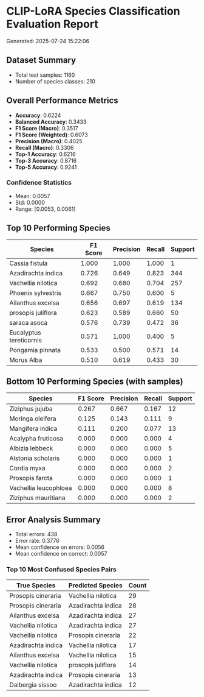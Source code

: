 # CLIP-LoRA Species Classification Evaluation Report

Generated: 2025-07-24 15:22:06

## Dataset Summary
- Total test samples: 1160
- Number of species classes: 210

## Overall Performance Metrics
- **Accuracy**: 0.6224
- **Balanced Accuracy**: 0.3433
- **F1 Score (Macro)**: 0.3517
- **F1 Score (Weighted)**: 0.6073
- **Precision (Macro)**: 0.4025
- **Recall (Macro)**: 0.3306
- **Top-1 Accuracy**: 0.6216
- **Top-3 Accuracy**: 0.8716
- **Top-5 Accuracy**: 0.9241

### Confidence Statistics
- Mean: 0.0057
- Std: 0.0000
- Range: [0.0053, 0.0061]

## Top 10 Performing Species

| Species | F1 Score | Precision | Recall | Support |
|---------|----------|-----------|---------|---------|
| Cassia fistula | 1.000 | 1.000 | 1.000 | 1 |
| Azadirachta indica | 0.726 | 0.649 | 0.823 | 344 |
| Vachellia nilotica | 0.692 | 0.680 | 0.704 | 257 |
| Phoenix sylvestris | 0.667 | 0.750 | 0.600 | 5 |
| Ailanthus excelsa | 0.656 | 0.697 | 0.619 | 134 |
| prosopis juliflora | 0.623 | 0.589 | 0.660 | 50 |
| saraca asoca | 0.576 | 0.739 | 0.472 | 36 |
| Eucalyptus tereticornis | 0.571 | 1.000 | 0.400 | 5 |
| Pongamia pinnata | 0.533 | 0.500 | 0.571 | 14 |
| Morus Alba | 0.510 | 0.619 | 0.433 | 30 |

## Bottom 10 Performing Species (with samples)

| Species | F1 Score | Precision | Recall | Support |
|---------|----------|-----------|---------|---------|
| Ziziphus jujuba | 0.267 | 0.667 | 0.167 | 12 |
| Moringa oleifera | 0.125 | 0.143 | 0.111 | 9 |
| Mangifera indica | 0.111 | 0.200 | 0.077 | 13 |
| Acalypha fruticosa | 0.000 | 0.000 | 0.000 | 4 |
| Albizia lebbeck | 0.000 | 0.000 | 0.000 | 5 |
| Alstonia scholaris | 0.000 | 0.000 | 0.000 | 1 |
| Cordia myxa | 0.000 | 0.000 | 0.000 | 2 |
| Prosopis farcta | 0.000 | 0.000 | 0.000 | 1 |
| Vachellia leucophloea | 0.000 | 0.000 | 0.000 | 8 |
| Ziziphus mauritiana | 0.000 | 0.000 | 0.000 | 2 |

## Error Analysis Summary
- Total errors: 438
- Error rate: 0.3776
- Mean confidence on errors: 0.0056
- Mean confidence on correct: 0.0057

### Top 10 Most Confused Species Pairs

| True Species | Predicted Species | Count |
|--------------|-------------------|-------|
| Prosopis cineraria | Vachellia nilotica | 29 |
| Prosopis cineraria | Azadirachta indica | 28 |
| Ailanthus excelsa | Azadirachta indica | 27 |
| Vachellia nilotica | Azadirachta indica | 27 |
| Vachellia nilotica | Prosopis cineraria | 22 |
| Azadirachta indica | Vachellia nilotica | 17 |
| Ailanthus excelsa | Vachellia nilotica | 15 |
| Vachellia nilotica | prosopis juliflora | 14 |
| Azadirachta indica | Prosopis cineraria | 13 |
| Dalbergia sissoo | Azadirachta indica | 12 |